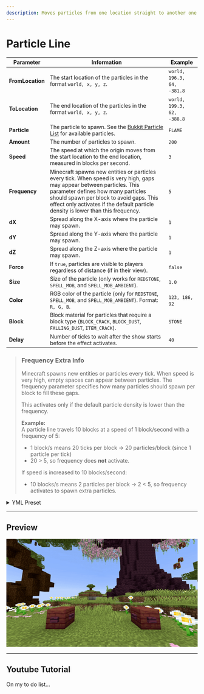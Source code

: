```yaml
---
description: Moves particles from one location straight to another one.
---
```


# Particle Line

| Parameter        | Information                                                                                                                                                                                                                                                                                                                                       | Example                    |
|------------------|---------------------------------------------------------------------------------------------------------------------------------------------------------------------------------------------------------------------------------------------------------------------------------------------------------------------------------------------------|----------------------------|
| **FromLocation** | The start location of the particles in the format `world, x, y, z`.                                                                                                                                                                                                                                                                               | `world, 196.3, 64, -381.8` |
| **ToLocation**   | The end location of the particles in the format `world, x, y, z`.                                                                                                                                                                                                                                                                                 | `world, 199.3, 62, -388.8` |
| **Particle**     | The particle to spawn. See the [Bukkit Particle List](https://hub.spigotmc.org/javadocs/spigot/org/bukkit/Particle.html) for available particles.                                                                                                                                                                                                 | `FLAME`                    |
| **Amount**       | The number of particles to spawn.                                                                                                                                                                                                                                                                                                                 | `200`                      |
| **Speed**        | The speed at which the origin moves from the start location to the end location, measured in blocks per second.                                                                                                                                                                                                                                   | `3`                        |
| **Frequency**    | Minecraft spawns new entities or particles every tick. When speed is very high, gaps may appear between particles. This parameter defines how many particles should spawn per block to avoid gaps. This effect only activates if the default particle density is lower than this frequency.                                                       | `5`                        |
| **dX**           | Spread along the X-axis where the particle may spawn.                                                                                                                                                                                                                                                                                             | `1`                        |
| **dY**           | Spread along the Y-axis where the particle may spawn.                                                                                                                                                                                                                                                                                             | `1`                        |
| **dZ**           | Spread along the Z-axis where the particle may spawn.                                                                                                                                                                                                                                                                                             | `1`                        |
| **Force**        | If `true`, particles are visible to players regardless of distance (if in their view).                                                                                                                                                                                                                                                            | `false`                    |
| **Size**         | Size of the particle (only works for `REDSTONE`, `SPELL_MOB`, and `SPELL_MOB_AMBIENT`).                                                                                                                                                                                                                                                           | `1.0`                      |
| **Color**        | RGB color of the particle (only for `REDSTONE`, `SPELL_MOB`, and `SPELL_MOB_AMBIENT`). Format: `R, G, B`.                                                                                                                                                                                                                                         | `123, 186, 92`             |
| **Block**        | Block material for particles that require a block type (`BLOCK_CRACK`, `BLOCK_DUST`, `FALLING_DUST`, `ITEM_CRACK`).                                                                                                                                                                                                                               | `STONE`                    |
| **Delay**        | Number of ticks to wait after the show starts before the effect activates.                                                                                                                                                                                                                                                                        | `40`                       |

> ### Frequency Extra Info
> Minecraft spawns new entities or particles every tick. When speed is very high, empty spaces can appear between particles. The frequency parameter specifies how many particles should spawn per block to fill these gaps.
>
> This activates only if the default particle density is lower than the frequency.
>
> **Example:**  
> A particle line travels 10 blocks at a speed of 1 block/second with a frequency of 5:  
> - 1 block/s means 20 ticks per block → 20 particles/block (since 1 particle per tick)  
> - 20 > 5, so frequency does **not** activate.  
>  
> If speed is increased to 10 blocks/second:  
> - 10 blocks/s means 2 particles per block → 2 < 5, so frequency activates to spawn extra particles.

<details>
<summary>YML Preset</summary>

```yaml
'1':
  Type: PARTICLE_LINE
  FromLocation: world, 0, 0, 0
  ToLocation: world, 0, 3, 0
  Particle: SMOKE_NORMAL
  Amount: 1
  Speed: 1
  Frequency: 5
  dX: 0
  dY: 0
  dZ: 0
  Force: false
  Delay: 0
```

</details>

---

## Preview

![Particle Line Preview](../assets/previews/particle_line.gif)

---

## Youtube Tutorial

On my to do list...
